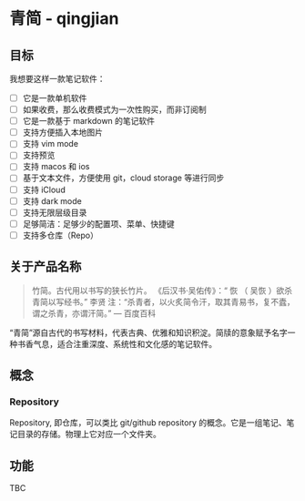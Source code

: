 # 青简 - qingjian

## 目标
我想要这样一款笔记软件：
- [ ] 它是一款单机软件
- [ ] 如果收费，那么收费模式为一次性购买，而非订阅制
- [ ] 它是一款基于 markdown 的笔记软件
- [ ] 支持方便插入本地图片
- [ ] 支持 vim mode
- [ ] 支持预览
- [ ] 支持 macos 和 ios
- [ ] 基于文本文件，方便使用 git，cloud storage 等进行同步
- [ ] 支持 iCloud
- [ ] 支持 dark mode
- [ ] 支持无限层级目录
- [ ] 足够简洁：足够少的配置项、菜单、快捷键
- [ ] 支持多仓库（Repo）

## 关于产品名称
> 竹简。古代用以书写的狭长竹片。
> 《后汉书·吴佑传》：“ 恢 （ 吴恢 ）欲杀青简以写经书。” 李贤 注：“杀青者，以火炙简令汗，取其青易书，复不蠹，谓之杀青，亦谓汗简。”
> — 百度百科
> 
“青简”源自古代的书写材料，代表古典、优雅和知识积淀。简牍的意象赋予名字一种书香气息，适合注重深度、系统性和文化感的笔记软件。

## 概念
### Repository
Repository, 即仓库，可以类比 git/github repository 的概念。它是一组笔记、笔记目录的存储。物理上它对应一个文件夹。

## 功能
TBC
